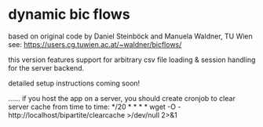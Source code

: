 # dynamic bic flows

based on original code by Daniel Steinböck and Manuela Waldner, TU Wien
see: https://users.cg.tuwien.ac.at/~waldner/bicflows/

this version features support for arbitrary csv file loading & session handling for the server backend.

detailed setup instructions coming soon!



......
if you host the app on a server, you should create cronjob to clear server cache from time to time:
	*/20 * * * * wget -O - http://localhost/bipartite/clearcache >/dev/null 2>&1
